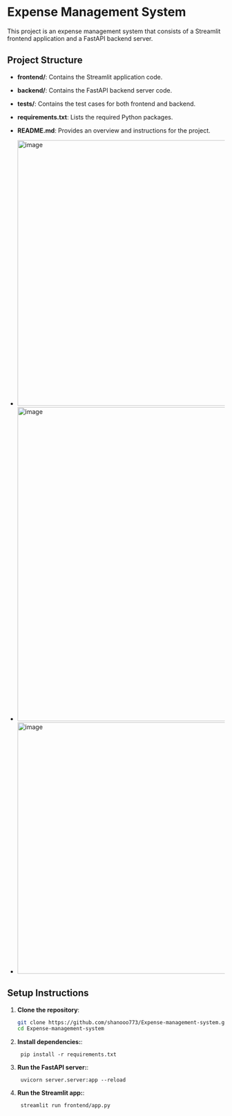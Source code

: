# Expense Management System

This project is an expense management system that consists of a Streamlit frontend application and a FastAPI backend server.


## Project Structure

- **frontend/**: Contains the Streamlit application code.
- **backend/**: Contains the FastAPI backend server code.
- **tests/**: Contains the test cases for both frontend and backend.
- **requirements.txt**: Lists the required Python packages.
- **README.md**: Provides an overview and instructions for the project.

- <img width="700" height="615" alt="image" src="https://github.com/user-attachments/assets/c4573f98-856a-463b-b3b6-2e01e0be01c1" />
- <img width="638" height="727" alt="image" src="https://github.com/user-attachments/assets/829cf22e-73c1-418e-b5ec-ee948e651b59" />
- <img width="613" height="582" alt="image" src="https://github.com/user-attachments/assets/bdbf2f4a-46c7-468a-a291-a40a8ec98582" />


## Setup Instructions

1. **Clone the repository**:
   ```bash
   git clone https://github.com/shanooo773/Expense-management-system.git
   cd Expense-management-system
   ```
1. **Install dependencies:**:   
   ```commandline
    pip install -r requirements.txt
   ```
1. **Run the FastAPI server:**:   
   ```commandline
    uvicorn server.server:app --reload
   ```
1. **Run the Streamlit app:**:   
   ```commandline
    streamlit run frontend/app.py
   ```
